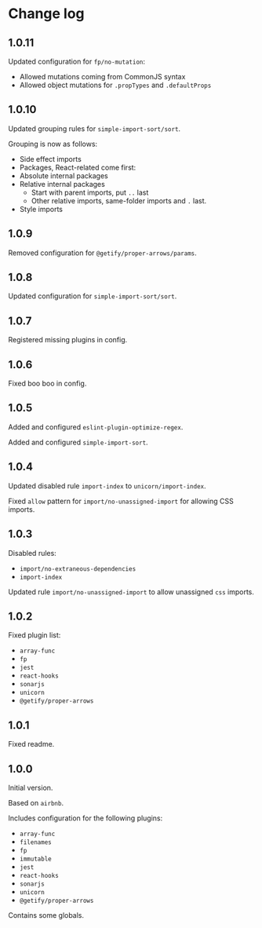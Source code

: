 # Change log

## 1.0.11

Updated configuration for `fp/no-mutation`:
- Allowed mutations coming from CommonJS syntax
- Allowed object mutations for `.propTypes` and `.defaultProps`


## 1.0.10

Updated grouping rules for `simple-import-sort/sort`.

Grouping is now as follows:

- Side effect imports
- Packages, React-related come first:
- Absolute internal packages
- Relative internal packages
  - Start with parent imports, put `..` last
  - Other relative imports, same-folder imports and `.` last.
- Style imports


## 1.0.9

Removed configuration for `@getify/proper-arrows/params`.


## 1.0.8

Updated configuration for `simple-import-sort/sort`.


## 1.0.7

Registered missing plugins in config.


## 1.0.6

Fixed boo boo in config.


## 1.0.5

Added and configured `eslint-plugin-optimize-regex`.

Added and configured `simple-import-sort`.


## 1.0.4

Updated disabled rule `import-index` to `unicorn/import-index`.

Fixed `allow` pattern for `import/no-unassigned-import` for allowing CSS imports.


## 1.0.3

Disabled rules:
- `import/no-extraneous-dependencies`
- `import-index`

Updated rule `import/no-unassigned-import`
to allow unassigned `css` imports.


## 1.0.2

Fixed plugin list:
- `array-func`
- `fp`
- `jest`
- `react-hooks`
- `sonarjs`
- `unicorn`
- `@getify/proper-arrows`


## 1.0.1

Fixed readme.


## 1.0.0

Initial version.

Based on `airbnb`.

Includes configuration
for the following plugins:
- `array-func`
- `filenames`
- `fp`
- `immutable`
- `jest`
- `react-hooks`
- `sonarjs`
- `unicorn`
- `@getify/proper-arrows`

Contains some globals.
